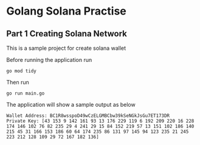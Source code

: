 # Golang Solana Practise


## Part 1 Creating Solana Network 
  
This is a sample project for create solana wallet

Before running the application run 
```
go mod tidy
```
Then run 
```
go run main.go
```

The application will show a sample output as below

```
Wallet Address: BC1R8wsspoD49wCzELGMBCbw39kSeNGkJsGu7ET173DR
Private Key: [43 153 9 142 161 93 13 176 229 119 6 192 209 220 16 228 174 146 102 76 82 235 29 4 241 29 15 84 152 219 57 13 151 102 186 140 215 45 31 166 153 186 60 64 174 235 86 131 97 145 94 123 235 21 245 223 212 128 109 29 72 167 182 136]
```



